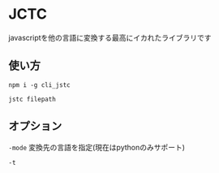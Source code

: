 # JCTC
javascriptを他の言語に変換する最高にイカれたライブラリです

## 使い方

```npm i -g cli_jstc```

```jstc filepath```

## オプション

`-mode` 変換先の言語を指定(現在はpythonのみサポート)

`-t`